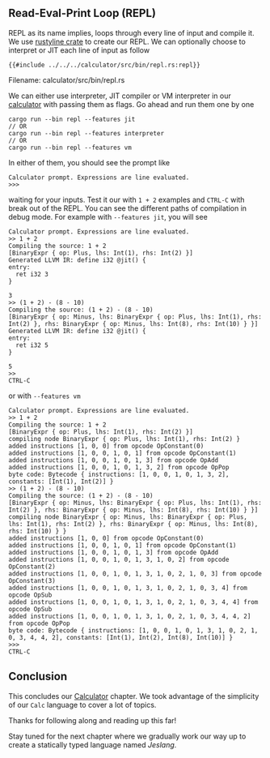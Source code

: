 ## Read-Eval-Print Loop (REPL)

REPL as its name implies, loops through every line of input and compile it. We use [rustyline crate](https://github.com/kkawakam/rustyline) to create our REPL. We can optionally choose to interpret or JIT each line of input as follow

```rust,no_run,noplaypen
{{#include ../../../calculator/src/bin/repl.rs:repl}}
```
<span class="filename">Filename: calculator/src/bin/repl.rs</span>

We can either use interpreter, JIT compiler or VM interpreter in our [calculator](../../../calculator) with passing them as flags. Go ahead and run them one by one

```
cargo run --bin repl --features jit
// OR
cargo run --bin repl --features interpreter
// OR
cargo run --bin repl --features vm
```

In either of them, you should see the prompt like

```text
Calculator prompt. Expressions are line evaluated.
>>>
```

waiting for your inputs. Test it our with `1 + 2` examples and `CTRL-C` with break out of the REPL. You can see the different paths of compilation in debug mode. For example with `--features jit`, you will see

```text
Calculator prompt. Expressions are line evaluated.
>> 1 + 2
Compiling the source: 1 + 2
[BinaryExpr { op: Plus, lhs: Int(1), rhs: Int(2) }]
Generated LLVM IR: define i32 @jit() {
entry:
  ret i32 3
}

3
>> (1 + 2) - (8 - 10)
Compiling the source: (1 + 2) - (8 - 10)
[BinaryExpr { op: Minus, lhs: BinaryExpr { op: Plus, lhs: Int(1), rhs: Int(2) }, rhs: BinaryExpr { op: Minus, lhs: Int(8), rhs: Int(10) } }]
Generated LLVM IR: define i32 @jit() {
entry:
  ret i32 5
}

5
>>
CTRL-C
```

or with `--features vm`

```text
Calculator prompt. Expressions are line evaluated.
>> 1 + 2
Compiling the source: 1 + 2
[BinaryExpr { op: Plus, lhs: Int(1), rhs: Int(2) }]
compiling node BinaryExpr { op: Plus, lhs: Int(1), rhs: Int(2) }
added instructions [1, 0, 0] from opcode OpConstant(0)
added instructions [1, 0, 0, 1, 0, 1] from opcode OpConstant(1)
added instructions [1, 0, 0, 1, 0, 1, 3] from opcode OpAdd
added instructions [1, 0, 0, 1, 0, 1, 3, 2] from opcode OpPop
byte code: Bytecode { instructions: [1, 0, 0, 1, 0, 1, 3, 2], constants: [Int(1), Int(2)] }
>> (1 + 2) - (8 - 10)
Compiling the source: (1 + 2) - (8 - 10)
[BinaryExpr { op: Minus, lhs: BinaryExpr { op: Plus, lhs: Int(1), rhs: Int(2) }, rhs: BinaryExpr { op: Minus, lhs: Int(8), rhs: Int(10) } }]
compiling node BinaryExpr { op: Minus, lhs: BinaryExpr { op: Plus, lhs: Int(1), rhs: Int(2) }, rhs: BinaryExpr { op: Minus, lhs: Int(8), rhs: Int(10) } }
added instructions [1, 0, 0] from opcode OpConstant(0)
added instructions [1, 0, 0, 1, 0, 1] from opcode OpConstant(1)
added instructions [1, 0, 0, 1, 0, 1, 3] from opcode OpAdd
added instructions [1, 0, 0, 1, 0, 1, 3, 1, 0, 2] from opcode OpConstant(2)
added instructions [1, 0, 0, 1, 0, 1, 3, 1, 0, 2, 1, 0, 3] from opcode OpConstant(3)
added instructions [1, 0, 0, 1, 0, 1, 3, 1, 0, 2, 1, 0, 3, 4] from opcode OpSub
added instructions [1, 0, 0, 1, 0, 1, 3, 1, 0, 2, 1, 0, 3, 4, 4] from opcode OpSub
added instructions [1, 0, 0, 1, 0, 1, 3, 1, 0, 2, 1, 0, 3, 4, 4, 2] from opcode OpPop
byte code: Bytecode { instructions: [1, 0, 0, 1, 0, 1, 3, 1, 0, 2, 1, 0, 3, 4, 4, 2], constants: [Int(1), Int(2), Int(8), Int(10)] }
>>>
CTRL-C
```

## Conclusion

This concludes our [Calculator](./calc_intro.md) chapter. We took advantage of the simplicity of our `Calc` language to cover a lot of topics.

Thanks for following along and reading up this far!

Stay tuned for the next chapter where we gradually work our way up to create a statically typed language named *Jeslang*.
